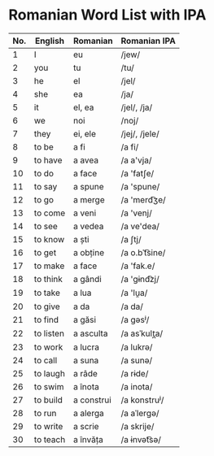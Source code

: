 # Romanian Word List with IPA

| No. | English | Romanian | Romanian IPA |
|-----|---------|----------|--------------|
| 1   | I       | eu       | /jew/        |
| 2   | you     | tu       | /tu/         |
| 3   | he      | el       | /jel/        |
| 4   | she     | ea       | /ja/         |
| 5   | it      | el, ea   | /jel/, /ja/  |
| 6   | we      | noi      | /noj/        |
| 7   | they    | ei, ele  | /jej/, /jele/|
| 8   | to be   | a fi     | /a fi/       |
| 9   | to have | a avea   | /a a'vja/    |
| 10  | to do   | a face   | /a 'fatʃe/   |
| 11  | to say  | a spune  |  /a 'spune/  |
| 12  | to go   | a merge  |  /a 'merd͡ʒe/ |
| 13  | to come | a veni   |  /a 'venj/   |
| 14  | to see  | a vedea  |  /a ve'dea/  |
| 15  | to know | a ști    |  /a ʃtj/     |
| 16  | to get  | a obține | /a o.bˈt͡sine/|
| 17  | to make | a face   |  /a 'fak.e/  |
| 18  | to think| a gândi  |  /a 'ɡɨnd͡zj/ |
| 19  | to take | a lua    |  /a 'lu̯a/    |
| 20  | to give | a da     |  /a da/      |
| 21  | to find | a găsi   | /a ɡəsʲ/     |
| 22  | to listen | a asculta | /a asˈkult̪a/ |
| 23  | to work | a lucra  | /a lukrə/   |
| 24  | to call | a suna   | /a sunə/    |
| 25  | to laugh | a râde  | /a rɨde/    |
| 26  | to swim | a înota  | /a inota/   |
| 27  | to build | a construi | /a konstruʲ/ |
| 28  | to run | a alerga | /a aˈlerɡə/ |
| 29  | to write | a scrie | /a skrije/  |
| 30  | to teach | a învăța | /a ɨnvət͡sə/ |
